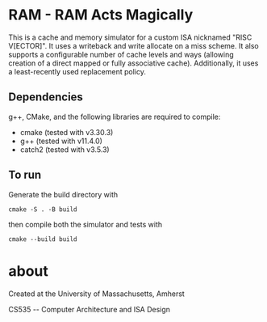 # RAM - RAM Acts Magically

This is a cache and memory simulator for a custom ISA nicknamed "RISC V[ECTOR]". It uses a writeback and write allocate on a miss scheme. It also supports a configurable number of cache levels and ways (allowing creation of a direct mapped or fully associative cache). Additionally, it uses a least-recently used replacement policy.

## Dependencies

g++, CMake, and the following libraries are required to compile:

- cmake (tested with v3.30.3)
- g++ (tested with v11.4.0)
- catch2 (tested with v3.5.3)

## To run

Generate the build directory with

`cmake -S . -B build`

then compile both the simulator and tests with

`cmake --build build`

# about

Created at the University of Massachusetts, Amherst

CS535 -- Computer Architecture and ISA Design
